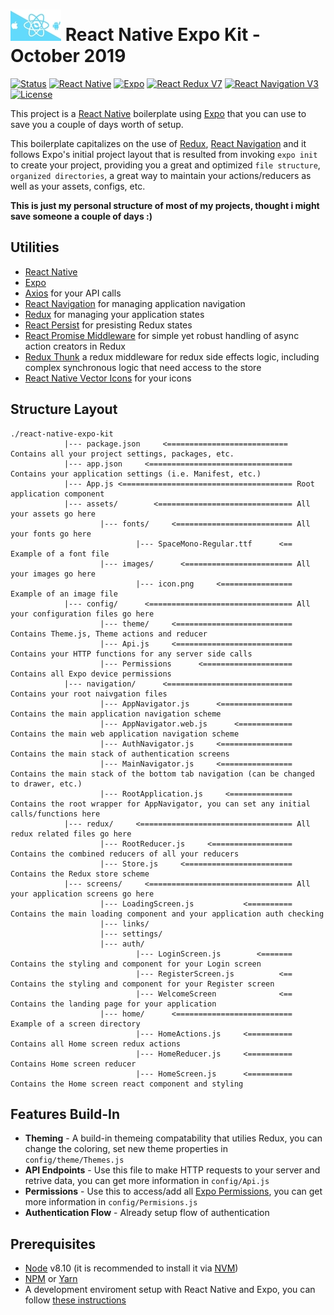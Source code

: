 # ![alt text](https://github.com/AbdeenM/react-native-expo-kit/blob/master/icon.png) React Native Expo Kit - October 2019

[![Status](https://img.shields.io/badge/build-passing-green.svg?branch=master)](https://github.com/AbdeenM/react-native-expo-kit)
[![React Native](https://img.shields.io/badge/React%20Native-v0.57.8-blue.svg?logo=react)](https://facebook.github.io/react-native/)
[![Expo](https://img.shields.io/badge/Expo-SDK35.0.0-black.svg?logo=expo)](https://expo.io/)
[![React Redux V7](https://img.shields.io/badge/Redux-v7.1.1-purple.svg?logo=redux)](https://react-redux.js.org/)
[![React Navigation V3](https://img.shields.io/badge/React%20Navigation-v3.13.0-blue.svg?logo=react)](https://reactnavigation.org/)
[![License](https://img.shields.io/badge/License-MIT-yellowgreen.svg)](http://mit-license.org/)

This project is a [React Native](https://facebook.github.io/react-native/) boilerplate using [Expo](https://expo.io/) that you can use to save you a couple of days worth of setup.

This boilerplate capitalizes on the use of [Redux](https://react-redux.js.org/), [React Navigation](https://reactnavigation.org/) and it follows Expo's initial project layout that is resulted from invoking `expo init` to create your project,
providing you a great and optimized `file structure`, `organized directories`, a great way to maintain your actions/reducers as well as your assets, configs, etc.

**This is just my personal structure of most of my projects, thought i might save someone a couple of days :)**

## Utilities
* [React Native](facebook.github.io/react-native/)
* [Expo](https://expo.io/)
* [Axios](https://github.com/axios/axios/) for your API calls
* [React Navigation](https://reactnavigation.org/) for managing application navigation
* [Redux](https://redux.js.org/) for managing your application states
* [React Persist](https://github.com/rt2zz/redux-persist/) for presisting Redux states
* [React Promise Middleware](https://github.com/pburtchaell/redux-promise-middleware/) for simple yet robust handling of async action creators in Redux
* [Redux Thunk](https://github.com/reduxjs/redux-thunk/) a redux middleware for redux side effects logic, including complex synchronous logic that need access to the store
* [React Native Vector Icons](https://github.com/oblador/react-native-vector-icons/) for your icons

## Structure Layout
```
./react-native-expo-kit
            |--- package.json     <=========================== Contains all your project settings, packages, etc.
            |--- app.json     <================================ Contains your application settings (i.e. Manifest, etc.)
            |--- App.js <====================================== Root application component
            |--- assets/        <============================== All your assets go here
                    |--- fonts/     <========================== All your fonts go here
                            |--- SpaceMono-Regular.ttf      <== Example of a font file
                    |--- images/      <======================== All your images go here
                            |--- icon.png     <================ Example of an image file
            |--- config/      <================================ All your configuration files go here
                    |--- theme/     <========================== Contains Theme.js, Theme actions and reducer
                    |--- Api.js     <========================== Contains your HTTP functions for any server side calls
                    |--- Permissions      <==================== Contains all Expo device permissions
            |--- navigation/      <============================ Contains your root naivgation files
                    |--- AppNavigator.js      <================ Contains the main application navigation scheme
                    |--- AppNavigator.web.js      <============ Contains the main web application navigation scheme
                    |--- AuthNavigator.js     <================ Contains the main stack of authentication screens
                    |--- MainNavigator.js     <================ Contains the main stack of the bottom tab navigation (can be changed to drawer, etc.)
                    |--- RootApplication.js     <============== Contains the root wrapper for AppNavigator, you can set any initial calls/functions here
            |--- redux/     <================================== All redux related files go here
                    |--- RootReducer.js     <================== Contains the combined reducers of all your reducers
                    |--- Store.js     <======================== Contains the Redux store scheme
            |--- screens/     <================================ All your application screens go here
                    |--- LoadingScreen.js           <========== Contains the main loading component and your application auth checking
                    |--- links/
                    |--- settings/
                    |--- auth/
                            |--- LoginScreen.js        <======= Contains the styling and component for your Login screen
                            |--- RegisterScreen.js          <== Contains the styling and component for your Register screen
                            |--- WelcomeScreen              <== Contains the landing page for your application
                    |--- home/      <========================== Example of a screen directory
                            |--- HomeActions.js     <========== Contains all Home screen redux actions
                            |--- HomeReducer.js     <========== Contains Home screen reducer
                            |--- HomeScreen.js      <========== Contains the Home screen react component and styling             
```

## Features Build-In
* **Theming** - A build-in themeing compatability that utilies Redux, you can change the coloring, set new theme properties in `config/theme/Themes.js`
* **API Endpoints** - Use this file to make HTTP requests to your server and retrive data, you can get more information in `config/Api.js`
* **Permissions** - Use this to access/add all [Expo Permissions](https://docs.expo.io/versions/latest/sdk/permissions/), you can get more information in `config/Permisions.js`
* **Authentication Flow** - Already setup flow of authentication

## Prerequisites
* [Node](https://nodejs.org) v8.10 (it is recommended to install it via [NVM](https://github.com/creationix/nvm))
* [NPM](https://npmjs.com/) or [Yarn](https://https://yarnpkg.com/)
* A development enviroment setup with React Native and Expo, you can follow [these instructions](https://docs.expo.io/versions/v35.0.0/introduction/installation/)

